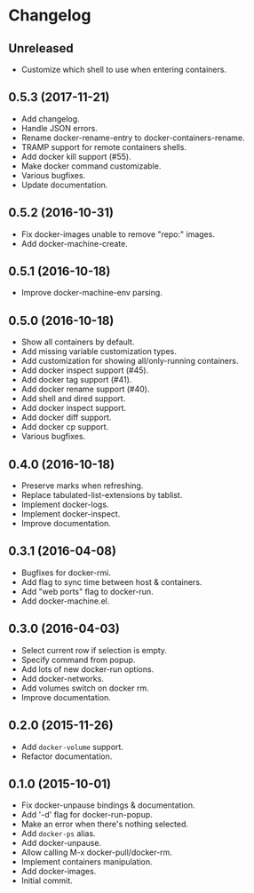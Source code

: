 # Changelog

## Unreleased

- Customize which shell to use when entering containers.

## 0.5.3 (2017-11-21)

- Add changelog.
- Handle JSON errors.
- Rename docker-rename-entry to docker-containers-rename.
- TRAMP support for remote containers shells.
- Add docker kill support (#55).
- Make docker command customizable.
- Various bugfixes.
- Update documentation.

## 0.5.2 (2016-10-31)

- Fix docker-images unable to remove "repo:<none>" images.
- Add docker-machine-create.

## 0.5.1 (2016-10-18)

- Improve docker-machine-env parsing.

## 0.5.0 (2016-10-18)

- Show all containers by default.
- Add missing variable customization types.
- Add customization for showing all/only-running containers.
- Add docker inspect support (#45).
- Add docker tag support (#41).
- Add docker rename support (#40).
- Add shell and dired support.
- Add docker inspect support.
- Add docker diff support.
- Add docker cp support.
- Various bugfixes.

## 0.4.0 (2016-10-18)

- Preserve marks when refreshing.
- Replace tabulated-list-extensions by tablist.
- Implement docker-logs.
- Implement docker-inspect.
- Improve documentation.

## 0.3.1 (2016-04-08)

- Bugfixes for docker-rmi.
- Add flag to sync time between host & containers.
- Add "web ports" flag to docker-run.
- Add docker-machine.el.

## 0.3.0 (2016-04-03)

- Select current row if selection is empty.
- Specify command from popup.
- Add lots of new docker-run options.
- Add docker-networks.
- Add volumes switch on docker rm.
- Improve documentation.

## 0.2.0 (2015-11-26)

- Add `docker-volume` support.
- Refactor documentation.

## 0.1.0 (2015-10-01)

- Fix docker-unpause bindings & documentation.
- Add '-d' flag for docker-run-popup.
- Make an error when there's nothing selected.
- Add `docker-ps` alias.
- Add docker-unpause.
- Allow calling M-x docker-pull/docker-rm.
- Implement containers manipulation.
- Add docker-images.
- Initial commit.
